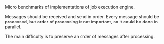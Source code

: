 Micro benchmarks of implementations of job execution engine.

Messages should be received and send in order. Every message should be processed, but order of processing is not important, so it could be done in parallel.

The main difficulty is to preserve an order of messages after processing.